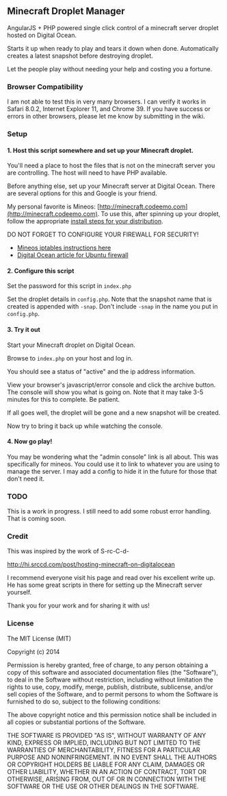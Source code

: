 Minecraft Droplet Manager
-------------------------

AngularJS + PHP powered single click control of a minecraft server droplet hosted on Digital Ocean.

Starts it up when ready to play and tears it down when done. Automatically creates a latest snapshot before destroying droplet.

Let the people play without needing your help and costing you a fortune.

### Browser Compatibility

I am not able to test this in very many browsers. I can verify it works in Safari 8.0.2, Internet Explorer 11, and Chrome 39. If you have success or errors in other browsers, please let me know by submitting in the wiki.

### Setup

#### 1. Host this script somewhere and set up your Minecraft droplet.

You'll need a place to host the files that is not on the minecraft server you are controlling. The host will need to have PHP available.

Before anything else, set up your Minecraft server at Digital Ocean. There are several options for this and Google is your friend.

My personal favorite is Mineos: [http://minecraft.codeemo.com](http://minecraft.codeemo.com). To use this, after spinning up your droplet, follow the appropriate [install steps for your distribution](http://minecraft.codeemo.com/mineoswiki/index.php?title=Main_Page).

DO NOT FORGET TO CONFIGURE YOUR FIREWALL FOR SECURITY!
- [Mineos iptables instructions here](http://minecraft.codeemo.com/mineoswiki/index.php?title=Iptables)
- [Digital Ocean article for Ubuntu firewall](https://www.digitalocean.com/community/tutorials/additional-recommended-steps-for-new-ubuntu-14-04-servers)

#### 2. Configure this script

Set the password for this script in `index.php`

Set the droplet details in `config.php`. Note that the snapshot name that is created is appended with `-snap`. Don't include `-snap` in the name you put in `config.php`.

#### 3. Try it out

Start your Minecraft droplet on Digital Ocean.

Browse to `index.php` on your host and log in.

You should see a status of "active" and the ip address information.

View your browser's javascript/error console and click the archive button. The console will show you what is going on. Note that it may take 3-5 minutes for this to complete. Be patient.

If all goes well, the droplet will be gone and a new snapshot will be created.

Now try to bring it back up while watching the console.

#### 4. Now go play!

You may be wondering what the "admin console" link is all about. This was specifically for mineos. You could use it to link to whatever you are using to manage the server. I may add a config to hide it in the future for those that don't need it.

### TODO

This is a work in progress. I still need to add some robust error handling. That is coming soon.

### Credit

This was inspired by the work of S-rc-C-d-

http://hi.srccd.com/post/hosting-minecraft-on-digitalocean

I recommend everyone visit his page and read over his excellent write up. He has some great scripts in there for setting up the Minecraft server yourself.

Thank you for your work and for sharing it with us!

### License

The MIT License (MIT)

Copyright (c) 2014

Permission is hereby granted, free of charge, to any person obtaining a copy of this software and associated documentation files (the "Software"), to deal in the Software without restriction, including without limitation the rights to use, copy, modify, merge, publish, distribute, sublicense, and/or sell copies of the Software, and to permit persons to whom the Software is furnished to do so, subject to the following conditions:

The above copyright notice and this permission notice shall be included in all copies or substantial portions of the Software.

THE SOFTWARE IS PROVIDED "AS IS", WITHOUT WARRANTY OF ANY KIND, EXPRESS OR IMPLIED, INCLUDING BUT NOT LIMITED TO THE WARRANTIES OF MERCHANTABILITY, FITNESS FOR A PARTICULAR PURPOSE AND NONINFRINGEMENT. IN NO EVENT SHALL THE AUTHORS OR COPYRIGHT HOLDERS BE LIABLE FOR ANY CLAIM, DAMAGES OR OTHER LIABILITY, WHETHER IN AN ACTION OF CONTRACT, TORT OR OTHERWISE, ARISING FROM, OUT OF OR IN CONNECTION WITH THE SOFTWARE OR THE USE OR OTHER DEALINGS IN THE SOFTWARE.
